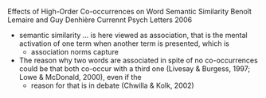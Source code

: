 Effects of High-Order Co-occurrences on Word Semantic Similarity
Benoît Lemaire and Guy Denhière
Currennt Psych Letters 2006

* semantic similarity ... is here viewed as association, that is 
  the mental activation of one term when another term is presented, which is
  * association norms capture
* The reason why two words are associated in spite of no co-occurrences could
  be that both co-occur with a third one
  (Livesay & Burgess, 1997; Lowe & McDonald, 2000), even if the 
  * reason for that is in debate (Chwilla & Kolk, 2002)
